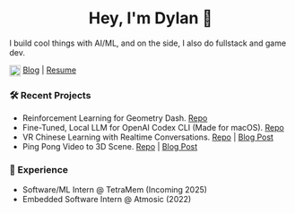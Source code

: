 <div id="toc">
  <ul align="center" style="list-style: none">
    <summary>
      <h1>
        Hey, I'm Dylan 👋
      </h1>
    </summary>
  </ul>
</div>

I build cool things with AI/ML, and on the side, I also do fullstack and game dev.

<img src="https://github.com/user-attachments/assets/5ba15ca1-dad3-4529-a47b-efa56e27e9ee" width="20" height="20" valign="middle"> [Blog](https://blog.dylanlu.com) | [Resume](https://dylanlu.com/resume.pdf)

### 🛠️ Recent Projects

- Reinforcement Learning for Geometry Dash. [Repo](https://github.com/ThePickleGawd/geometry-dash-ai)
- Fine-Tuned, Local LLM for OpenAI Codex CLI (Made for macOS). [Repo](https://github.com/ThePickleGawd/CLI-O)
- VR Chinese Learning with Realtime Conversations. [Repo](https://github.com/ThePickleGawd/run-from-duo) | [Blog Post](https://blog.dylanlu.com/run-from-duo/)
- Ping Pong Video to 3D Scene. [Repo](https://github.com/ccs-cs1l-f24/SLAM-TT) | [Blog Post](https://blog.dylanlu.com/slam-tt/)

### 💼 Experience
- Software/ML Intern @ TetraMem (Incoming 2025)
- Embedded Software Intern @ Atmosic (2022)

